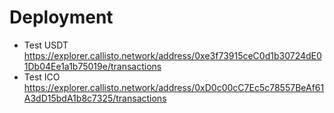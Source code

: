 # Deployment

- Test USDT https://explorer.callisto.network/address/0xe3f73915ceC0d1b30724dE01Db04Ee1a1b75019e/transactions
- Test ICO https://explorer.callisto.network/address/0xD0c00cC7Ec5c78557BeAf61A3dD15bdA1b8c7325/transactions
